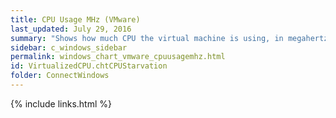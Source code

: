 ```yaml
---
title: CPU Usage MHz (VMware)
last_updated: July 29, 2016
summary: "Shows how much CPU the virtual machine is using, in megahertz."
sidebar: c_windows_sidebar
permalink: windows_chart_vmware_cpuusagemhz.html
id: VirtualizedCPU.chtCPUStarvation
folder: ConnectWindows
---
```




{% include links.html %}
